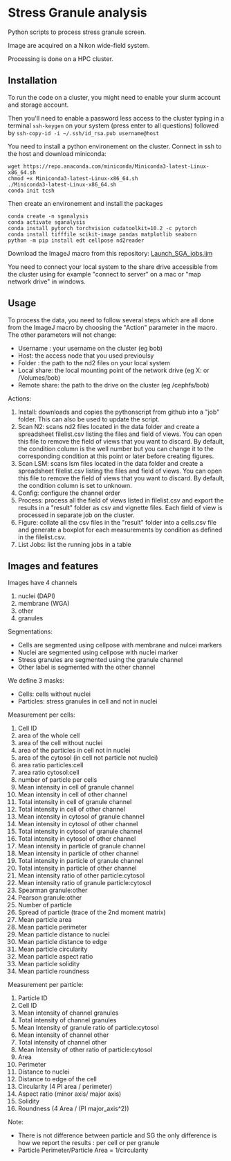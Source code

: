 # Stress Granule analysis

Python scripts to process stress granule screen.

Image are acquired on a Nikon wide-field system.

Processing is done on a HPC cluster.

## Installation
To run the code on a cluster, you might need to enable your slurm account and storage account.

Then you'll need to enable a password less access to the cluster typing  in a terminal ```ssh-keygen``` on your system (press enter to all questions) followed by ```ssh-copy-id -i ~/.ssh/id_rsa.pub username@host```

You need to install a python environement on the cluster. Connect in ssh to the host and download miniconda:
```
wget https://repo.anaconda.com/miniconda/Miniconda3-latest-Linux-x86_64.sh
chmod +x Miniconda3-latest-Linux-x86_64.sh
./Miniconda3-latest-Linux-x86_64.sh
conda init tcsh
```
Then create an environement and install the packages
```
conda create -n sganalysis
conda activate sganalysis
conda install pytorch torchvision cudatoolkit=10.2 -c pytorch
conda install tifffile scikit-image pandas matplotlib seaborn
python -m pip install edt cellpose nd2reader
```

Download the ImageJ macro from this repository:
[Launch_SGA_jobs.ijm](https://raw.githubusercontent.com/jboulanger/sganalysis/master/Launch_SGA_jobs.ijm)

You need to connect your local system to the share drive accessible from the cluster using for example "connect to server" on a mac or "map network drive" in windows.

## Usage
To process the data, you need to follow several steps which are all done from the ImageJ macro by choosing the "Action" parameter in the macro. The other parameters will not change:
- Username : your username on the cluster (eg bob)
- Host: the access node that you used previoulsy
- Folder : the path to the nd2 files on your local system
- Local share: the local mounting point of the network drive (eg X: or /Volumes/bob)
- Remote share: the path to the drive on the cluster (eg /cephfs/bob)

Actions:

1. Install: downloads and copies the pythonscript from github into a "job" folder. This can also be used to update the script.
2. Scan N2: scans nd2 files located in the data folder and create a spreadsheet filelist.csv listing the files and field of views. You can open this file to remove the field of views that you want to discard. By default, the condition column is the well number but you can change it to the corresponding condition at this point or later before creating figures.
3. Scan LSM: scans lsm files located in the data folder and create a spreadsheet filelist.csv listing the files and field of views. You can open this file to remove the field of views that you want to discard. By default, the condition column is set to unknown.
4. Config: configure the channel order
5. Process: process all the field of views listed in filelist.csv and export the results in a "result" folder as csv and vignette files. Each field of view is processed in separate job on the cluster.
6. Figure: collate all the csv files in the "result" folder into a cells.csv file and generate a boxplot for each measurements by condition as defined in the filelist.csv.
7. List Jobs: list the running jobs in a table

## Images and features

Images have 4 channels
1. nuclei (DAPI)
2. membrane (WGA)
3. other
4. granules

Segmentations:
- Cells are segmented using cellpose with membrane and nulcei markers
- Nuclei are segmented using cellpose with nuclei marker
- Stress granules are segmented using the granule channel
- Other label is segmented with the other channel

We define 3 masks:
- Cells: cells without nuclei
- Particles: stress granules in cell and not in nuclei

Measurement per cells:
1. Cell ID
2. area of the whole cell
3. area of the cell without nuclei
4. area of the particles in cell not in nuclei
5. area of the cytosol (in cell not particle not nuclei)
6. area ratio particles:cell
7. area ratio cytosol:cell
8. number of particle per cells
9. Mean intensity in cell of granule channel
10. Mean intensity in cell of other channel
11. Total intensity in cell of granule channel
12. Total intensity in cell of other channel
13. Mean intensity in cytosol of granule channel
14. Mean intensity in cytosol of other channel
15. Total intensity in cytosol of granule channel
16. Total intensity in cytosol of other channel
17. Mean intensity in particle of granule channel
18. Mean intensity in particle of other channel
19. Total intensity in particle of granule channel
20. Total intensity in particle of other channel
21. Mean intensity ratio of other particle:cytosol
22. Mean intensity ratio of granule particle:cytosol
23. Spearman granule:other
24. Pearson granule:other
25. Number of particle
26. Spread of particle (trace of the 2nd moment matrix)
27. Mean particle area
28. Mean particle perimeter
29. Mean particle distance to nuclei
30. Mean particle distance to edge
31. Mean particle circularity
32. Mean particle aspect ratio
33. Mean particle solidity
34. Mean particle roundness


Measurement per particle:
1. Particle ID
2. Cell ID
3. Mean intensity of channel granules
4. Total intensity of channel granules
5. Mean Intensity of granule ratio of particle:cytosol
6. Mean intensity of channel other
7. Total intensity of channel other
8. Mean Intensity of other ratio of particle:cytosol
9. Area
10. Perimeter
11. Distance to nuclei
12. Distance to edge of the cell
13. Circularity (4 PI area / perimeter)
14. Aspect ratio (minor axis/ major axis)
15. Solidity
16. Roundness (4 Area / (PI major_axis^2))

Note:
- There is not difference between particle and SG  the only difference is how we report the results : per cell or per granule
- Particle Perimeter/Particle Area = 1/circularity
